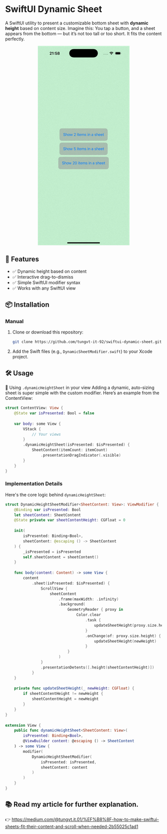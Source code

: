 # SwiftUI Dynamic Sheet

A SwiftUI utility to present a customizable bottom sheet with **dynamic height** based on content size. Imagine this: You tap a button, and a sheet appears from the bottom — but it’s not too tall or too short. It fits the content perfectly.

<p align="center">
  <img src="demo.gif" alt="Demo" />
</p>

## 🚀 Features

- ✅ Dynamic height based on content
- ✅ Interactive drag-to-dismiss
- ✅ Simple SwiftUI modifier syntax
- ✅ Works with any SwiftUI view

## 📦 Installation

### Manual

1. Clone or download this repository:
   ```bash
   git clone https://github.com/tungvt-it-92/swiftui-dynamic-sheet.git
   ```
2. Add the Swift files (e.g., `DynamicSheetModifier.swift`) to your Xcode project.


## 🛠 Usage

🧪 Using `.dynamicHeightSheet` in your view
Adding a dynamic, auto-sizing sheet is super simple with the custom modifier. Here’s an example from the ContentView:

```swift
struct ContentView: View {
    @State var isPresented: Bool = false

    var body: some View {
        VStack {
            // Your views 
        }
        .dynamicHeightSheet(isPresented: $isPresented) {
            SheetContent(itemCount: itemCount)
                .presentationDragIndicator(.visible)
        }
    }
}
```

### Implementation Details

Here's the core logic behind `dynamicHeightSheet`:

```swift
struct DynamicHeightSheetModifier<SheetContent: View>: ViewModifier {
    @Binding var isPresented: Bool
    let sheetContent: SheetContent
    @State private var sheetContentHeight: CGFloat = 0

    init(
        isPresented: Binding<Bool>,
        sheetContent: @escaping () -> SheetContent
    ) {
        _isPresented = isPresented
        self.sheetContent = sheetContent()
    }

    func body(content: Content) -> some View {
        content
            .sheet(isPresented: $isPresented) {
                ScrollView {
                    sheetContent
                        .frame(maxWidth: .infinity)
                        .background(
                            GeometryReader { proxy in
                                Color.clear
                                    .task {
                                        updateSheetHeight(proxy.size.height)
                                    }
                                    .onChange(of: proxy.size.height) { newHeight in
                                        updateSheetHeight(newHeight)
                                    }
                            }
                        )
                }
                .presentationDetents([.height(sheetContentHeight)])
            }
    }

    private func updateSheetHeight(_ newHeight: CGFloat) {
        if sheetContentHeight != newHeight {
            sheetContentHeight = newHeight
        }
    }
}

extension View {
    public func dynamicHeightSheet<SheetContent: View>(
        isPresented: Binding<Bool>,
        @ViewBuilder content: @escaping () -> SheetContent
    ) -> some View {
        modifier(
            DynamicHeightSheetModifier(
                isPresented: isPresented,
                sheetContent: content
            )
        )
    }
}
```

## 📚 Read my article for further explanation.

👉 https://medium.com/@tungvt.it.01/%EF%B8%8F-how-to-make-swiftui-sheets-fit-their-content-and-scroll-when-needed-2b55025c1ad1
